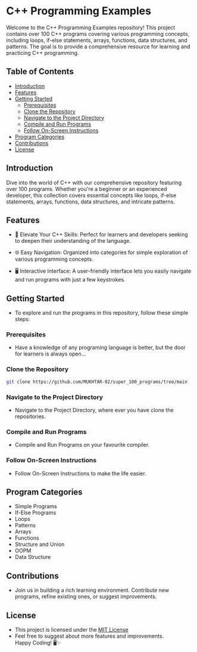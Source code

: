 # C++ Programming Examples

Welcome to the C++ Programming Examples repository! This project contains over 100 C++ programs covering various programming concepts, including loops, if-else statements, arrays, functions, data structures, and patterns. The goal is to provide a comprehensive resource for learning and practicing C++ programming.

## Table of Contents

- [Introduction](#introduction)
- [Features](#features)
- [Getting Started](#getting-started)
  - [Prerequisites](#prerequisites)
  - [Clone the Repository](#clone-the-repository)
  - [Navigate to the Project Directory](#navigate-to-the-project-directory)
  - [Compile and Run Programs](#compile-and-run-programs)
  - [Follow On-Screen Instructions](#follow-on-screen-instructions)
- [Program Categories](#program-categories)
- [Contributions](#contributions)
- [License](#license)

## Introduction
Dive into the world of C++ with our comprehensive repository featuring over 100 programs. Whether you're a beginner or an experienced developer, this collection covers essential concepts like loops, if-else statements, arrays, functions, data structures, and intricate patterns.

## Features
- 🚀 Elevate Your C++ Skills: Perfect for learners and developers seeking to deepen their understanding of the language.

- 🌐 Easy Navigation: Organized into categories for simple exploration of various programming concepts.

- 🖥️ Interactive Interface: A user-friendly interface lets you easily navigate and run programs with just a few keystrokes.

## Getting Started

- To explore and run the programs in this repository, follow these simple steps:

### Prerequisites
- Have a knowledge of any programing language is better, but the door for learners is always open...

### Clone the Repository
```bash 
git clone https://github.com/MUKHTAR-02/super_100_programs/tree/main
````
### Navigate to the Project Directory
- Navigate to the Project Directory, where ever you have clone the repositories.

### Compile and Run Programs
- Compile and Run Programs on your favourite compiler.

### Follow On-Screen Instructions
- Follow On-Screen Instructions to make the life easier.

## Program Categories
  - Simple Programs
  - If-Else Programs
  - Loops
  - Patterns
  - Arrays
  - Functions
  - Structure and Union
  - OOPM
  - Data Structure

## Contributions
- Join us in building a rich learning environment. Contribute new programs, refine existing ones, or suggest improvements.

## License

- This project is licensed under the <a href = "LICENSE"> MIT License</a>
- Feel free to suggest about more features and improvements. </br>
  Happy Coding! 🖥️✨

